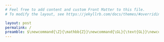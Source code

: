 ```yaml
---
# Feel free to add content and custom Front Matter to this file.
# To modify the layout, see https://jekyllrb.com/docs/themes/#overriding-theme-defaults

layout: post
permalink: /
preamble: $\newcommand{\Z}{\mathbb{Z}}\newcommand{\GL}{\text{GL}}\newcommand{\SL}{\text{SL}}\newcommand{\PSL}{\text{PSL}}$
---
```


